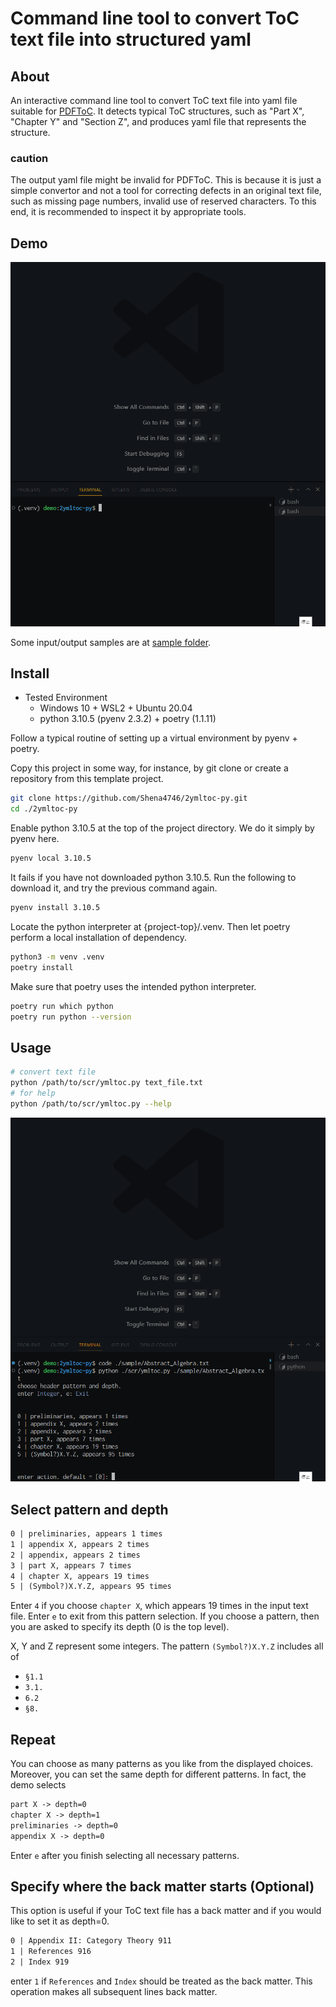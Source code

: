 # Command line tool to convert ToC text file into structured yaml

## About

An interactive command line tool to convert ToC text file into yaml file suitable for [PDFToC](https://github.com/osanshouo/pdftoc-rs).
It detects typical ToC structures, such as "Part X", "Chapter Y" and "Section Z", and produces yaml file that represents the structure.

### **caution**

The output yaml file might be invalid for PDFToC.
This is because it is just a simple convertor and not a tool for correcting defects in an original text file, such as missing page numbers, invalid use of reserved characters. To this end, it is recommended to inspect it by appropriate tools.

## Demo

<img src="sample/demo.gif" width="600">

Some input/output samples are at [sample folder](/sample/).

## Install

- Tested Environment
  - Windows 10 + WSL2 + Ubuntu 20.04
  - python 3.10.5 (pyenv 2.3.2) + poetry (1.1.11)

Follow a typical routine of setting up a virtual environment by pyenv + poetry.

Copy this project in some way, for instance, by git clone or create a repository from this template project.

```bash
git clone https://github.com/Shena4746/2ymltoc-py.git
cd ./2ymltoc-py
```

Enable python 3.10.5 at the top of the project directory. We do it simply by pyenv here.

```bash
pyenv local 3.10.5
```

It fails if you have not downloaded python 3.10.5. Run the following to download it, and try the previous command again.

```bash
pyenv install 3.10.5
```

Locate the python interpreter at {project-top}/.venv. Then let poetry perform a local installation of dependency.

```bash
python3 -m venv .venv
poetry install
```

Make sure that poetry uses the intended python interpreter.

```bash
poetry run which python
poetry run python --version
```

## Usage

```bash
# convert text file
python /path/to/scr/ymltoc.py text_file.txt
# for help
python /path/to/scr/ymltoc.py --help
```

<img src="sample/demo_interactive.gif" width="600">

## Select pattern and depth

```txt
0 | preliminaries, appears 1 times
1 | appendix X, appears 2 times
2 | appendix, appears 2 times
3 | part X, appears 7 times
4 | chapter X, appears 19 times
5 | (Symbol?)X.Y.Z, appears 95 times
```

Enter `4` if you choose `chapter X`, which appears 19 times in the input text file.
Enter `e` to exit from this pattern selection.
If you choose a pattern, then you are asked to specify its depth (0 is the top level).

X, Y and Z represent some integers.
The pattern `(Symbol?)X.Y.Z` includes all of

- `§1.1`
- `3.1.`
- `6.2`
- `§8.`

## Repeat

You can choose as many patterns as you like from the displayed choices.
Moreover, you can set the same depth for different patterns.
In fact, the demo selects

```txt
part X -> depth=0
chapter X -> depth=1
preliminaries -> depth=0
appendix X -> depth=0
```

Enter `e` after you finish selecting all necessary patterns.

## Specify where the back matter starts (Optional)

This option is useful if your ToC text file has a back matter and if you would like to set it as depth=0.

```txt
0 | Appendix II: Category Theory 911
1 | References 916
2 | Index 919
```

enter `1` if `References` and `Index` should be treated as the back matter.
This operation makes all subsequent lines back matter.

